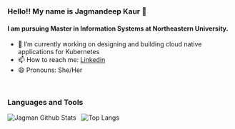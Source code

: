 ### Hello!! My name is Jagmandeep Kaur :pray:

#### I am pursuing Master in Information Systems at Northeastern University. 


- 🔬 I’m currently working on designing and building cloud native applications for Kubernetes
- 📫 How to reach me: [Linkedin](https://www.linkedin.com/in/jkaur13/)
- 😄 Pronouns: She/Her


<br />

### Languages and Tools




![Jagman Github Stats](https://github-readme-stats.vercel.app/api?username=jagman13&count_private=true&show_icons=true)&nbsp;&nbsp;&nbsp;![Top Langs](https://github-readme-stats.vercel.app/api/top-langs/?username=jagman13&hide=jupyternotebook&layout=compact)
